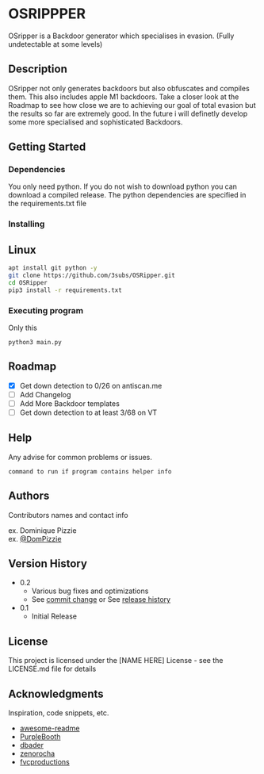 # OSRIPPPER

OSripper is a Backdoor generator which specialises in evasion. (Fully undetectable at some levels) 
## Description

OSripper not only generates backdoors but also obfuscates and compiles them. This also includes apple M1 backdoors. Take a closer look at the Roadmap to see how close we are to achieving our goal of total evasion but the results so far are extremely good. In the future i will definetly develop some more specialised and sophisticated Backdoors.

## Getting Started

### Dependencies

You only need python. If you do not wish to download python you can download a compiled release.
The python dependencies are specified in the requirements.txt file

### Installing
## Linux
```bash
apt install git python -y
git clone https://github.com/3subs/OSRipper.git
cd OSRipper
pip3 install -r requirements.txt
```

### Executing program
Only this
```
python3 main.py
```
<!-- ROADMAP -->
## Roadmap
- [x] Get down detection to 0/26 on antiscan.me
- [ ] Add Changelog
- [ ] Add More Backdoor templates
- [ ] Get down detection to at least 3/68 on VT

## Help

Any advise for common problems or issues.
```
command to run if program contains helper info
```

## Authors

Contributors names and contact info

ex. Dominique Pizzie  
ex. [@DomPizzie](https://twitter.com/dompizzie)

## Version History

* 0.2
    * Various bug fixes and optimizations
    * See [commit change]() or See [release history]()
* 0.1
    * Initial Release

## License

This project is licensed under the [NAME HERE] License - see the LICENSE.md file for details

## Acknowledgments

Inspiration, code snippets, etc.
* [awesome-readme](https://github.com/matiassingers/awesome-readme)
* [PurpleBooth](https://gist.github.com/PurpleBooth/109311bb0361f32d87a2)
* [dbader](https://github.com/dbader/readme-template)
* [zenorocha](https://gist.github.com/zenorocha/4526327)
* [fvcproductions](https://gist.github.com/fvcproductions/1bfc2d4aecb01a834b46)






